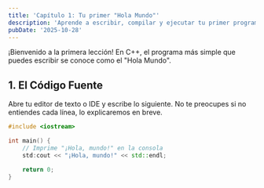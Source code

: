 ```yaml
---
title: 'Capítulo 1: Tu primer "Hola Mundo"'
description: 'Aprende a escribir, compilar y ejecutar tu primer programa básico en C++.'
pubDate: '2025-10-28'
---
```


¡Bienvenido a la primera lección! En C++, el programa más simple que puedes escribir se conoce como el "Hola Mundo".

## 1. El Código Fuente

Abre tu editor de texto o IDE y escribe lo siguiente. No te preocupes si no entiendes cada línea, lo explicaremos en breve.

```cpp
#include <iostream>

int main() {
    // Imprime "¡Hola, mundo!" en la consola
    std:cout << "¡Hola, mundo!" << std::endl;

    return 0;
}